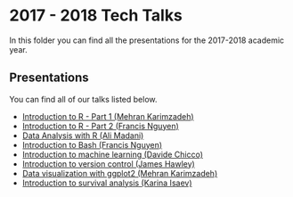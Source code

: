 ---
---
# 2017 - 2018 Tech Talks

In this folder you can find all the presentations for the 2017-2018 academic year.

## Presentations

You can find all of our talks listed below.

* [Introduction to R - Part 1 (Mehran Karimzadeh)](./intro-to-R_mehran-karimzadeh_francis-nguyen.pdf)
* [Introduction to R - Part 2 (Francis Nguyen)](./intro-to-R_mehran-karimzadeh_francis-nguyen.pdf)
* [Data Analysis with R (Ali Madani)](https://docs.google.com/presentation/d/e/2PACX-1vS7pBDJG6C3DFbY3cWBgFTM5k3hXz8PZv6vKxb9J6nfD_YTqhEGQADnnaEN3hIG4wkPHQBTqp4CYLGJ/pub)
* [Introduction to Bash (Francis Nguyen)](./intro-to-bash_francis-nguyen.pdf)
* [Introduction to machine learning (Davide Chicco)](./intro-to-ml_davide-chicco.pdf)
* [Introduction to version control (James Hawley)](https://1drv.ms/p/s!AotkeIX5Y_SFhPA-hS_lJmwuQLS-cw?e=Xgue2Q)
* [Data visualization with ggplot2 (Mehran Karimzadeh)](https://docs.google.com/presentation/d/e/2PACX-1vTvcG4QneCQB8bpCzM0_FFbJaYnhQyDPTEOnD3ps1-K6yicR5KZ0K3g1apU-7PQTBsVC22HmYeKoyo1/pub)
* [Introduction to survival analysis (Karina Isaev)](./survival-analysis_karina-isaev.pdf)
